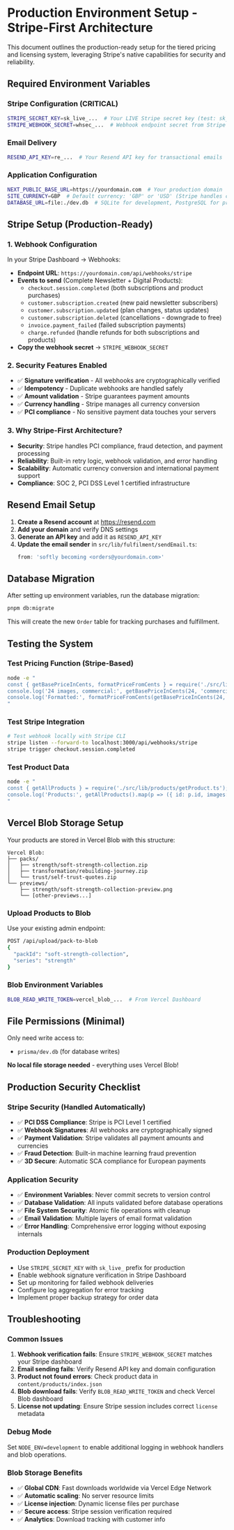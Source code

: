 # Production Environment Setup - Stripe-First Architecture

This document outlines the production-ready setup for the tiered pricing and licensing system, leveraging Stripe's native capabilities for security and reliability.

## Required Environment Variables

### Stripe Configuration (CRITICAL)
```bash
STRIPE_SECRET_KEY=sk_live_...  # Your LIVE Stripe secret key (test: sk_test_...)
STRIPE_WEBHOOK_SECRET=whsec_...  # Webhook endpoint secret from Stripe Dashboard
```

### Email Delivery
```bash
RESEND_API_KEY=re_...  # Your Resend API key for transactional emails
```

### Application Configuration
```bash
NEXT_PUBLIC_BASE_URL=https://yourdomain.com  # Your production domain
SITE_CURRENCY=GBP  # Default currency: 'GBP' or 'USD' (Stripe handles conversion)
DATABASE_URL=file:./dev.db  # SQLite for development, PostgreSQL for production
```

## Stripe Setup (Production-Ready)

### 1. Webhook Configuration
In your Stripe Dashboard → Webhooks:

- **Endpoint URL**: `https://yourdomain.com/api/webhooks/stripe`
- **Events to send** (Complete Newsletter + Digital Products):
  - `checkout.session.completed` (both subscriptions and product purchases)
  - `customer.subscription.created` (new paid newsletter subscribers)
  - `customer.subscription.updated` (plan changes, status updates)
  - `customer.subscription.deleted` (cancellations - downgrade to free)
  - `invoice.payment_failed` (failed subscription payments)
  - `charge.refunded` (handle refunds for both subscriptions and products)
- **Copy the webhook secret** → `STRIPE_WEBHOOK_SECRET`

### 2. Security Features Enabled
- ✅ **Signature verification** - All webhooks are cryptographically verified
- ✅ **Idempotency** - Duplicate webhooks are handled safely
- ✅ **Amount validation** - Stripe guarantees payment amounts
- ✅ **Currency handling** - Stripe manages all currency conversion
- ✅ **PCI compliance** - No sensitive payment data touches your servers

### 3. Why Stripe-First Architecture?
- **Security**: Stripe handles PCI compliance, fraud detection, and payment processing
- **Reliability**: Built-in retry logic, webhook validation, and error handling
- **Scalability**: Automatic currency conversion and international payment support
- **Compliance**: SOC 2, PCI DSS Level 1 certified infrastructure

## Resend Email Setup

1. **Create a Resend account** at https://resend.com
2. **Add your domain** and verify DNS settings
3. **Generate an API key** and add it as `RESEND_API_KEY`
4. **Update the email sender** in `src/lib/fulfilment/sendEmail.ts`:
   ```typescript
   from: 'softly becoming <orders@yourdomain.com>'
   ```

## Database Migration

After setting up environment variables, run the database migration:

```bash
pnpm db:migrate
```

This will create the new `Order` table for tracking purchases and fulfillment.

## Testing the System

### Test Pricing Function (Stripe-Based)
```bash
node -e "
const { getBasePriceInCents, formatPriceFromCents } = require('./src/lib/pricing/getPrices.ts');
console.log('24 images, commercial:', getBasePriceInCents(24, 'commercial'), 'pence');
console.log('Formatted:', formatPriceFromCents(getBasePriceInCents(24, 'commercial'), 'GBP'));
"
```

### Test Stripe Integration
```bash
# Test webhook locally with Stripe CLI
stripe listen --forward-to localhost:3000/api/webhooks/stripe
stripe trigger checkout.session.completed
```

### Test Product Data
```bash
node -e "
const { getAllProducts } = require('./src/lib/products/getProduct.ts');
console.log('Products:', getAllProducts().map(p => ({ id: p.id, images: p.imageCount })));
"
```

## Vercel Blob Storage Setup

Your products are stored in Vercel Blob with this structure:
```
Vercel Blob:
├── packs/
│   ├── strength/soft-strength-collection.zip
│   ├── transformation/rebuilding-journey.zip
│   └── trust/self-trust-quotes.zip
└── previews/
    ├── strength/soft-strength-collection-preview.png
    └── [other-previews...]
```

### Upload Products to Blob
Use your existing admin endpoint:
```bash
POST /api/upload/pack-to-blob
{
  "packId": "soft-strength-collection",
  "series": "strength"
}
```

### Blob Environment Variables
```bash
BLOB_READ_WRITE_TOKEN=vercel_blob_...  # From Vercel Dashboard
```

## File Permissions (Minimal)

Only need write access to:
- `prisma/dev.db` (for database writes)

**No local file storage needed** - everything uses Vercel Blob!

## Production Security Checklist

### Stripe Security (Handled Automatically)
- ✅ **PCI DSS Compliance**: Stripe is PCI Level 1 certified
- ✅ **Webhook Signatures**: All webhooks are cryptographically signed
- ✅ **Payment Validation**: Stripe validates all payment amounts and currencies
- ✅ **Fraud Detection**: Built-in machine learning fraud prevention
- ✅ **3D Secure**: Automatic SCA compliance for European payments

### Application Security
- ✅ **Environment Variables**: Never commit secrets to version control
- ✅ **Database Validation**: All inputs validated before database operations
- ✅ **File System Security**: Atomic file operations with cleanup
- ✅ **Email Validation**: Multiple layers of email format validation
- ✅ **Error Handling**: Comprehensive error logging without exposing internals

### Production Deployment
- Use `STRIPE_SECRET_KEY` with `sk_live_` prefix for production
- Enable webhook signature verification in Stripe Dashboard
- Set up monitoring for failed webhook deliveries
- Configure log aggregation for error tracking
- Implement proper backup strategy for order data

## Troubleshooting

### Common Issues

1. **Webhook verification fails**: Ensure `STRIPE_WEBHOOK_SECRET` matches your Stripe dashboard
2. **Email sending fails**: Verify Resend API key and domain configuration  
3. **Product not found errors**: Check product data in `content/products/index.json`
4. **Blob download fails**: Verify `BLOB_READ_WRITE_TOKEN` and check Vercel Blob dashboard
5. **License not updating**: Ensure Stripe session includes correct `license` metadata

### Debug Mode

Set `NODE_ENV=development` to enable additional logging in webhook handlers and blob operations.

### Blob Storage Benefits
- ✅ **Global CDN**: Fast downloads worldwide via Vercel Edge Network
- ✅ **Automatic scaling**: No server resource limits
- ✅ **License injection**: Dynamic license files per purchase
- ✅ **Secure access**: Stripe session verification required
- ✅ **Analytics**: Download tracking with customer info
